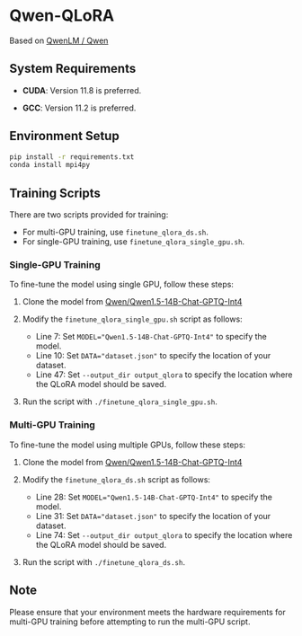 # Qwen-QLoRA

Based on [QwenLM / Qwen](https://github.com/QwenLM/Qwen)

## System Requirements

- **CUDA**: Version 11.8 is preferred.

- **GCC**: Version 11.2 is preferred.

## Environment Setup

```bash
pip install -r requirements.txt
conda install mpi4py
```

## Training Scripts

There are two scripts provided for training:

- For multi-GPU training, use `finetune_qlora_ds.sh`.
- For single-GPU training, use `finetune_qlora_single_gpu.sh`.

### Single-GPU Training

To fine-tune the model using single GPU, follow these steps:

1. Clone the model from [Qwen/Qwen1.5-14B-Chat-GPTQ-Int4](https://huggingface.co/Qwen/Qwen1.5-14B-Chat-GPTQ-Int4)

2. Modify the `finetune_qlora_single_gpu.sh` script as follows:
   - Line 7: Set `MODEL="Qwen1.5-14B-Chat-GPTQ-Int4"` to specify the model.
   - Line 10: Set `DATA="dataset.json"` to specify the location of your dataset.
   - Line 47: Set `--output_dir output_qlora` to specify the location where the QLoRA model should be saved.

3. Run the script with `./finetune_qlora_single_gpu.sh`.

### Multi-GPU Training

To fine-tune the model using multiple GPUs, follow these steps:

1. Clone the model from [Qwen/Qwen1.5-14B-Chat-GPTQ-Int4](https://huggingface.co/Qwen/Qwen1.5-14B-Chat-GPTQ-Int4)

2. Modify the `finetune_qlora_ds.sh` script as follows:
   - Line 28: Set `MODEL="Qwen1.5-14B-Chat-GPTQ-Int4"` to specify the model.
   - Line 31: Set `DATA="dataset.json"` to specify the location of your dataset.
   - Line 74: Set `--output_dir output_qlora` to specify the location where the QLoRA model should be saved.

3. Run the script with `./finetune_qlora_ds.sh`.

## Note

Please ensure that your environment meets the hardware requirements for multi-GPU training before attempting to run the multi-GPU script.
